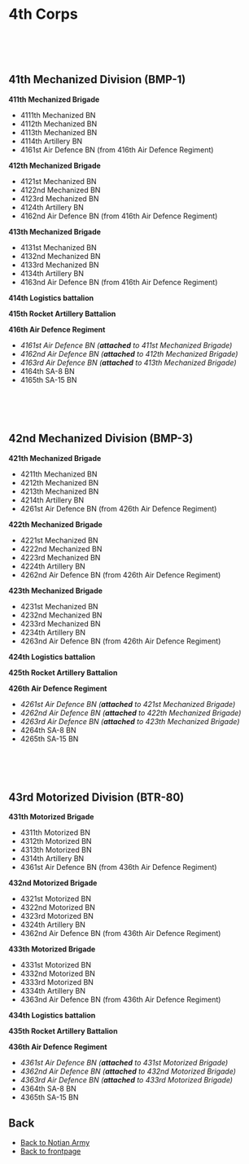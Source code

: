 # 4th Corps 
<br>
<br>
<br>

## 41th Mechanized Division (BMP-1)
**411th Mechanized Brigade**
- 4111th Mechanized BN
- 4112th Mechanized BN
- 4113th Mechanized BN
- 4114th Artillery BN
- 4161st Air Defence BN  (from 416th Air Defence Regiment)

**412th Mechanized Brigade**
- 4121st Mechanized BN
- 4122nd Mechanized BN
- 4123rd Mechanized BN
- 4124th Artillery BN
- 4162nd Air Defence BN  (from 416th Air Defence Regiment)

**413th Mechanized Brigade**
- 4131st Mechanized BN
- 4132nd Mechanized BN
- 4133rd Mechanized BN
- 4134th Artillery BN
- 4163nd Air Defence BN  (from 416th Air Defence Regiment)

**414th Logistics battalion**

**415th Rocket Artillery Battalion**


**416th Air Defence Regiment**
-  _4161st Air Defence BN  (**attached** to 411st Mechanized Brigade)_
-  _4162nd Air Defence BN  (**attached** to 412th Mechanized Brigade)_
-  _4163rd Air Defence BN  (**attached** to 413th Mechanized Brigade)_
- 4164th SA-8 BN
- 4165th SA-15 BN

<br>
<br>
<br>

## 42nd Mechanized Division (BMP-3)
**421th Mechanized Brigade**
- 4211th Mechanized BN
- 4212th Mechanized BN
- 4213th Mechanized BN
- 4214th Artillery BN
- 4261st Air Defence BN  (from 426th Air Defence Regiment)

**422th Mechanized Brigade**
- 4221st Mechanized BN
- 4222nd Mechanized BN
- 4223rd Mechanized BN
- 4224th Artillery BN
- 4262nd Air Defence BN  (from 426th Air Defence Regiment)

**423th Mechanized Brigade**
- 4231st Mechanized BN
- 4232nd Mechanized BN
- 4233rd Mechanized BN
- 4234th Artillery BN
- 4263nd Air Defence BN  (from 426th Air Defence Regiment)

**424th Logistics battalion**

**425th Rocket Artillery Battalion**

**426th Air Defence Regiment**
-  _4261st Air Defence BN  (**attached** to 421st Mechanized Brigade)_
-  _4262nd Air Defence BN  (**attached** to 422th Mechanized Brigade)_
-  _4263rd Air Defence BN  (**attached** to 423th Mechanized Brigade)_
- 4264th SA-8 BN
- 4265th SA-15 BN


<br>
<br>
<br>

## 43rd Motorized Division (BTR-80)
**431th Motorized Brigade**
- 4311th Motorized BN
- 4312th Motorized BN
- 4313th Motorized BN
- 4314th Artillery BN
- 4361st Air Defence BN  (from 436th Air Defence Regiment)

**432nd Motorized Brigade**
- 4321st Motorized BN
- 4322nd Motorized BN
- 4323rd Motorized BN
- 4324th Artillery BN
- 4362nd Air Defence BN  (from 436th Air Defence Regiment)

**433th Motorized Brigade**
- 4331st Motorized BN
- 4332nd Motorized BN
- 4333rd Motorized BN
- 4334th Artillery BN
- 4363nd Air Defence BN  (from 436th Air Defence Regiment)

**434th Logistics battalion**

**435th Rocket Artillery Battalion**

**436th Air Defence Regiment**
-  _4361st Air Defence BN  (**attached** to 431st Motorized Brigade)_
-  _4362nd Air Defence BN  (**attached** to 432nd Motorized Brigade)_
-  _4363rd Air Defence BN  (**attached** to 433rd Motorized Brigade)_
- 4364th SA-8 BN
- 4365th SA-15 BN




## Back
- [Back to Notian Army](/OPAC-Brief/INTELLIGENCE/DUSS_Army.html) 
- [Back to frontpage](https://132nd-vwing.github.io/OPAC-Brief/)
 